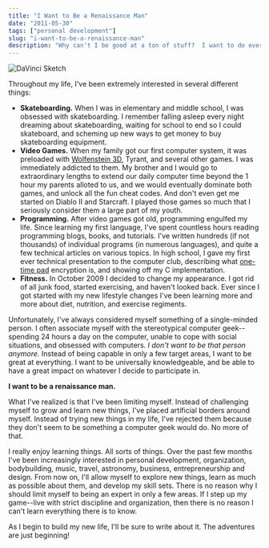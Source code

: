 ```yaml
---
title: "I Want to Be a Renaissance Man"
date: "2011-05-30"
tags: ["personal development"]
slug: "i-want-to-be-a-renaissance-man"
description: "Why can't I be good at a ton of stuff?  I want to do everything!"
---
```



![DaVinci Sketch][]


Throughout my life, I've been extremely interested in several different things:

-   **Skateboarding.**  When I was in elementary and middle school, I was
    obsessed with skateboarding.  I remember falling asleep every night
    dreaming about skateboarding, waiting for school to end so I could
    skateboard, and scheming up new ways to get money to buy skateboarding
    equipment.
-   **Video Games.**  When my family got our first computer system, it was
    preloaded with [Wolfenstein 3D][], Tyrant, and several other games.  I was
    immediately addicted to them.  My brother and I would go to extraordinary
    lengths to extend our daily computer time beyond the 1 hour my parents
    alloted to us, and we would eventually dominate both games, and unlock all
    the fun cheat codes.  And don't even get me started on Diablo II and
    Starcraft.  I played those games so much that I seriously consider them a
    large part of my youth.
-   **Programming.**  After video games got old, programming engulfed my life.
    Since learning my first language, I've spent countless hours reading
    programming blogs, books, and tutorials.  I've written hundreds (if not
    thousands) of individual programs (in numerous languages), and quite a few
    technical articles on various topics.  In high school, I gave my first ever
    technical presentation to the computer club, describing what
    [one-time pad][] encryption is, and showing off my C implementation.
-   **Fitness.**  In October 2009 I decided to change my appearance.  I got rid
    of all junk food, started exercising, and haven't looked back.  Ever since
    I got started with my new lifestyle changes I've been learning more and
    more about diet, nutrition, and exercise regiments.

Unfortunately, I've always considered myself something of a single-minded
person.  I often associate myself with the stereotypical computer geek--
spending 24 hours a day on the computer, unable to cope with social situations,
and obsessed with computers.  *I don't want to be that person anymore.*
Instead of being capable in only a few target areas, I want to be great at
everything.  I want to be universally knowledgeable, and be able to have a
great impact on whatever I decide to participate in.

**I want to be a renaissance man.**

What I've realized is that I've been limiting myself.  Instead of challenging
myself to grow and learn new things, I've placed artificial borders around
myself.  Instead of trying new things in my life, I've rejected them because
they don't seem to be something a computer geek would do.  No more of that.

I really enjoy learning things.  All sorts of things.  Over the past few months
I've been increasingly interested in personal development, organization,
bodybuilding, music, travel, astronomy, business, entrepreneurship and design.
From now on, I'll allow myself to explore new things, learn as much as possible
about them, and develop my skill sets.  There is no reason why I should limit
myself to being an expert in only a few areas.  If I step up my game--live with
strict discipline and organization, then there is no reason I can't learn
everything there is to know.

As I begin to build my new life, I'll be sure to write about it.  The
adventures are just beginning!


  [DaVinci Sketch]: /static/blog/images/2011/davinci-sketch.png "DaVinci Sketch"
  [Wolfenstein 3D]: http://en.wikipedia.org/wiki/Wolfenstein_3D "Wolfenstein 3D Wiki"
  [one-time pad]: http://en.wikipedia.org/wiki/One-time_pad "One-time Pad Encryption Wiki"
